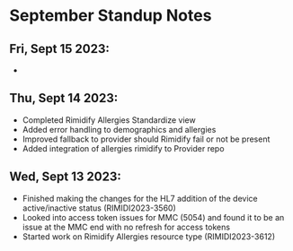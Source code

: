 # September Standup Notes

## Fri, Sept 15 2023:
<ul>
	<li></li>
</ul>

## Thu, Sept 14 2023:
<ul>
	<li>Completed Rimidify Allergies Standardize view</li>
	<li>Added error handling to demographics and allergies</li>
	<li>Improved fallback to provider should Rimidify fail or not be present</li>
	<li>Added integration of allergies rimidify to Provider repo</li>
</ul>

## Wed, Sept 13 2023:
<ul>
	<li>Finished making the changes for the HL7 addition of the device active/inactive status (RIMIDI2023-3560)</li>
	<li>Looked into access token issues for MMC (5054) and found it to be an issue at the MMC end with no refresh for access tokens</li>
	<li>Started work on Rimidify Allergies resource type (RIMIDI2023-3612)</li>
</ul>

